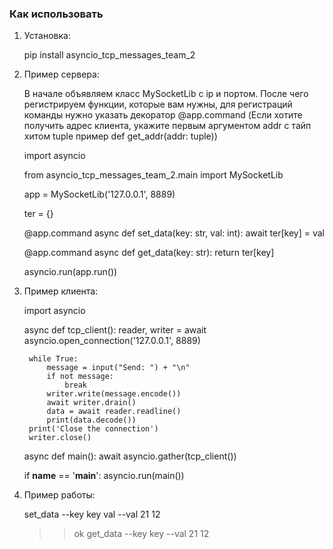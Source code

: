 ### Как использовать ###

1. Установка:


    pip install asyncio_tcp_messages_team_2

2. Пример сервера:

   В начале объявляем класс MySocketLib с ip и портом. После чего регистрируем функции, которые вам нужны, для
   регистраций команды нужно указать декоратор @app.command (Если хотите получить адрес клиента, укажите первым
   аргументом addr с тайп хитом tuple пример def get_addr(addr: tuple))


    import asyncio

    from asyncio_tcp_messages_team_2.main import MySocketLib

    app = MySocketLib('127.0.0.1', 8889)

    ter = {}


    @app.command
    async def set_data(key: str, val: int):
        await ter[key] = val


    @app.command
    async def get_data(key: str):
        return ter[key]
    
    
    asyncio.run(app.run())

3. Пример клиента:


    import asyncio
    
    
    async def tcp_client():
        reader, writer = await asyncio.open_connection('127.0.0.1', 8889)
    
        while True:
            message = input("Send: ") + "\n"
            if not message:
                break
            writer.write(message.encode())
            await writer.drain()
            data = await reader.readline()
            print(data.decode())
        print('Close the connection')
        writer.close()
    
    
    async def main():
        await asyncio.gather(tcp_client())
    
    
    if __name__ == '__main__':
        asyncio.run(main())     

4. Пример работы:


    set_data --key key val --val 21 12
    >> ok
    get_data --key key --val 21
    >> 12